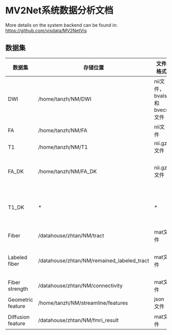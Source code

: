 # MV2Net系统数据分析文档
More details on the system backend can be found in:
https://github.com/visdata/MV2NetVis

## 数据集
|数据集|存储位置|文件格式|概要说明|
|-----|-------|--------|-------|
|DWI|/home/tanzh/NM/DWI|nii文件，bvals和bvecs文件|DWI文件|
|FA|/home/tanzh/NM/FA|nii文件|FA文件|
|T1|/home/tanzh/NM/T1|nii.gz文件|去骨后的T1|
|FA_DK|/home/tanzh/NM/FA_DK|nii.gz文件|使用ANTs对FA和T1_DK配准后的文件|
|T1_DK|* |*	|使用FreeSurfer对T1进行模板配准得到的文件|
|Fiber|/datahouse/zhtan/NM/tract|mat文件|神经纤维文件|
|Labeled fiber|/datahouse/zhtan/NM/remained_labeled_tract|mat文件|根据模板对点进行映射后的神经纤维文件|
|Fiber strength|/datahouse/zhtan/NM/connectivity|mat文件|神经纤维强度|
|Geometric feature|/home/tanzh/NM/streamline/features|json文件|几何特征数据|
|Diffusion feature|/datahouse/zhtan/NM/fmri_result|mat文件|扩散特征数据|





